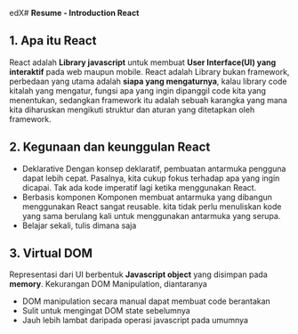 edX# **Resume - Introduction React**

## **1. Apa itu React**

React adalah **Library javascript** untuk membuat **User Interface(UI) yang interaktif** pada web maupun mobile. React adalah Library bukan framework, perbedaan yang utama adalah **siapa yang mengaturnya**, kalau library code kitalah yang mengatur, fungsi apa yang ingin dipanggil code kita yang menentukan, sedangkan framework itu adalah sebuah karangka yang mana kita diharuskan mengikuti struktur dan aturan yang ditetapkan oleh framework.

## **2. Kegunaan dan keunggulan React**

- Deklarative
  Dengan konsep deklaratif, pembuatan antarmuka pengguna dapat lebih cepat. Pasalnya, kita cukup fokus terhadap apa yang ingin dicapai. Tak ada kode imperatif lagi ketika menggunakan React.
- Berbasis komponen
  Komponen membuat antarmuka yang dibangun menggunakan React sangat reusable. kita tidak perlu menuliskan kode yang sama berulang kali untuk menggunakan antarmuka yang serupa.
- Belajar sekali, tulis dimana saja

## **3. Virtual DOM**

Representasi dari UI berbentuk **Javascript object** yang disimpan pada **memory**.
Kekurangan DOM Manipulation, diantaranya

- DOM manipulation secara manual dapat membuat code berantakan
- Sulit untuk mengingat DOM state sebelumnya
- Jauh lebih lambat daripada operasi javascript pada
  umumnya
